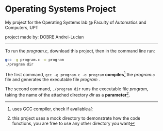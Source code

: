 # Operating Systems Project
My project for the Operating Systems lab @ Faculty of Automatics and Computers, UPT

project made by: DOBRE Andrei-Lucian

---

To run the *program.c*, download this project, then in the command line run:

```bash
gcc -g program.c -o program
./program dir
```
The first command, `gcc -g program.c -o program` **compiles**[^1] the *program.c* file and generates the executable file *program* .

The second command, `./program dir` runs the executable file *program*, taking the name of the attached directory *dir* as a **parameter**[^2].

[^1]: uses GCC compiler, check if available
[^2]: this project uses a mock directory to demonstrate how the code functions, you are free to use any other directory you want
